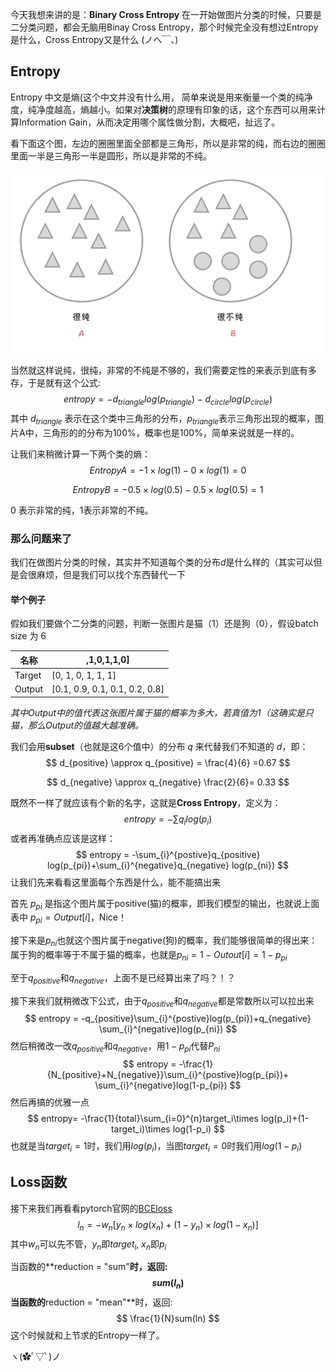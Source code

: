 今天我想来讲的是：**Binary Cross Entropy**
在一开始做图片分类的时候，只要是二分类问题，都会无脑用Binay Cross Entropy，那个时候完全没有想过Entropy是什么，Cross Entropy又是什么 (ノへ￣、)

## Entropy
Entropy 中文是熵(这个中文并没有什么用， 简单来说是用来衡量一个类的纯净度，纯净度越高，熵越小。如果对**决策树**的原理有印象的话，这个东西可以用来计算Information Gain，从而决定用哪个属性做分割，大概吧，扯远了。

看下面这个图，左边的圈圈里面全部都是三角形，所以是非常的纯，而右边的圈圈里面一半是三角形一半是圆形，所以是非常的不纯。

![Entropy示意图](image/WX20200618-150600@2x.png)



当然就这样说纯，很纯，非常的不纯是不够的，我们需要定性的来表示到底有多存，于是就有这个公式:
$$
entropy = - d_{triangle} log(p_{triangle}) - d_{circle} log(p_{circle}) 
$$
其中 $d_{triangle}$ 表示在这个类中三角形的分布，$p_{triangle}$表示三角形出现的概率，图片A中，三角形的的分布为$100\%$，概率也是100%，简单来说就是一样的。

让我们来稍微计算一下两个类的熵：
$$
EntropyA = - 1 \times log(1)- 0 \times log(1) = 0
$$

$$
EntropyB = -0.5 \times log(0.5)-0.5 \times log(0.5)=1
$$

0 表示非常的纯，1表示非常的不纯。

### 那么问题来了

我们在做图片分类的时候，其实并不知道每个类的分布$d$是什么样的（其实可以但是会很麻烦，但是我们可以找个东西替代一下

#### 举个例子

假如我们要做个二分类的问题，判断一张图片是猫（1）还是狗（0），假设batch size 为 6

| 名称   | ,1,0,1,1,0]                    |
| ------ | ------------------------------ |
| Target | [0, 1, 0, 1, 1, 1]             |
| Output | [0.1, 0.9, 0.1, 0.1, 0.2, 0.8] |

*其中Output中的值代表这张图片属于猫的概率为多大，若真值为1（这确实是只猫，那么Output的值越大越准确。*

我们会用**subset**（也就是这6个值中）的分布 $q$ 来代替我们不知道的 $d$，即：
$$
d_{positive} \approx q_{positive} = \frac{4}{6} =0.67
$$

$$
d_{negative} \approx q_{negative} \frac{2}{6}= 0.33
$$

既然不一样了就应该有个新的名字，这就是**Cross Entropy**，定义为：
$$
entropy = -\sum{q_ilog(p_i)}
$$
或者再准确点应该是这样：
$$
entropy = -\sum_{i}^{postive}q_{positive} log(p_{pi})+\sum_{i}^{negative}q_{negative} log(p_{ni})
$$
让我们先来看看这里面每个东西是什么，能不能搞出来

首先 $p_{pi}$ 是指这个图片属于positive(猫)的概率，即我们模型的输出，也就说上面表中 $p_{pi}=Output[i]$，Nice！

接下来是$p_{ni}$也就这个图片属于negative(狗)的概率，我们能够很简单的得出来：属于狗的概率等于不属于猫的概率，也就是$p_{ni}=1-Outout[i]=1-p_{pi}$

至于$q_{positive}$和$q_{negative}$，上面不是已经算出来了吗？！？

接下来我们就稍微改下公式，由于$q_{positive}$和$q_{negative}$都是常数所以可以拉出来
$$
entropy = -q_{positive}\sum_{i}^{postive}log(p_{pi})+q_{negative} \sum_{i}^{negative}log(p_{ni})
$$
然后稍微改一改$q_{positive}$和$q_{negative}$，用$1-p_{pi}$代替$P_{ni}$
$$
entropy = -\frac{1}{N_{positive}+N_{negative}}\sum_{i}^{postive}log(p_{pi})+ \sum_{i}^{negative}log(1-p_{pi})
$$
然后再搞的优雅一点
$$
entropy= -\frac{1}{total}\sum_{i=0}^{n}target_i\times log(p_i)+(1-target_i)\times log(1-p_i)
$$
也就是当$target_i = 1$时，我们用$log(p_i)$，当图$target_i =0$时我们用$log(1-p_i)$

## Loss函数

接下来我们再看看pytorch官网的[BCEloss](https://pytorch.org/docs/stable/nn.html#torch.nn.BCELoss)
$$
l_n = -w_n[y_n \times log(x_n) + (1-y_n) \times log(1-x_n)]
$$
其中$w_n$可以先不管，$y_n$即$target_i$, $x_n$即$p_i$

当函数的**reduction = "sum"**时，返回:
$$
sum(l_n)
$$
当函数的**reduction = "mean"**时，返回:
$$
\frac{1}{N}sum(ln)
$$
这个时候就和上节求的Entropy一样了。

ヽ(✿ﾟ▽ﾟ)ノ



















